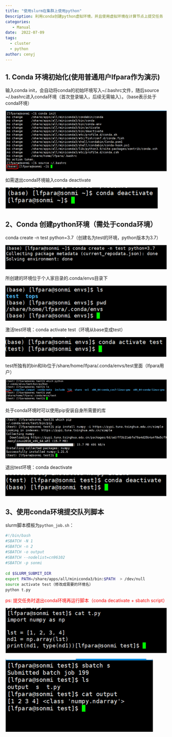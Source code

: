 ```yaml
---
title: "使用slurm在集群上使用python"
Description: 利用conda创建python虚拟环境，并且使用虚拟环境在计算节点上提交任务
categories:
   - Manual
date:  2022-07-09
tags:
  - cluster
  - python
author: cenyj
---
```


## 1. Conda 环境初始化(使用普通用户lfpara作为演示)

输入conda init，会自动将conda的初始环境写入~/.bashrc文件，随后source ~/.bashrc进入conda环境（首次登录输入，后续无需输入）。（base表示处于conda环境）

![这是图片](../../static/images/python/1)


如需退出conda环境输入conda deactivate

![这是图片](../../static/images/python/2)


## 2、Conda 创建python环境（需处于conda环境）

conda create -n test python=3.7（创建名为test的环境，python版本为3.7）

![这是图片](../../static/images/python/3)

所创建的环境位于个人家目录的.conda/envs目录下

![这是图片](../../static/images/python/4)

激活test环境：conda activate test（环境从base变成test）

![这是图片](../../static/images/python/5)

test所独有的bin和lib位于/share/home/lfpara/.conda/envs/test里面（lfpara用户）

![这是图片](../../static/images/python/6)

处于conda环境时可以使用pip安装自身所需要的库

![这是图片](../../static/images/python/7)

退出test环境：conda deactivate

![这是图片](../../static/images/python/8)


## 3、使用conda环境提交队列脚本


slurm脚本模板为`python_job.sh`：
```sh
#!/bin/bash
#SBATCH -N 1
#SBATCH -n 2
#SBATCH -o output
#SBATCH --nodelist=cn96102
#SBATCH -p sonmi

cd $SLURM_SUBMIT_DIR
export PATH=/share/apps/all/miniconda3/bin:$PATH  > /dev/null
source activate test（修改成需要的环境名）
python t.py

```

<span style="color:red">ps: 提交任务时退出conda环境再运行脚本（conda decativate + sbatch script）</span>

![这是图片](../../static/images/python/9)

![这是图片](../../static/images/python/10)


